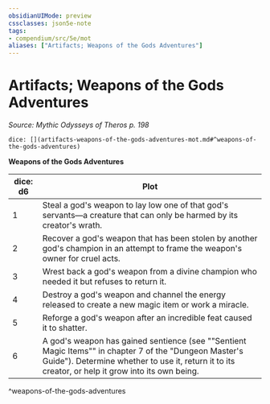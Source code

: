 ```yaml
---
obsidianUIMode: preview
cssclasses: json5e-note
tags:
- compendium/src/5e/mot
aliases: ["Artifacts; Weapons of the Gods Adventures"]
---
```

# Artifacts; Weapons of the Gods Adventures
*Source: Mythic Odysseys of Theros p. 198* 

`dice: [](artifacts-weapons-of-the-gods-adventures-mot.md#^weapons-of-the-gods-adventures)`

**Weapons of the Gods Adventures**

| dice: d6 | Plot |
|----------|------|
| 1 | Steal a god's weapon to lay low one of that god's servants—a creature that can only be harmed by its creator's wrath. |
| 2 | Recover a god's weapon that has been stolen by another god's champion in an attempt to frame the weapon's owner for cruel acts. |
| 3 | Wrest back a god's weapon from a divine champion who needed it but refuses to return it. |
| 4 | Destroy a god's weapon and channel the energy released to create a new magic item or work a miracle. |
| 5 | Reforge a god's weapon after an incredible feat caused it to shatter. |
| 6 | A god's weapon has gained sentience (see ""Sentient Magic Items"" in chapter 7 of the "Dungeon Master's Guide"). Determine whether to use it, return it to its creator, or help it grow into its own being. |
^weapons-of-the-gods-adventures